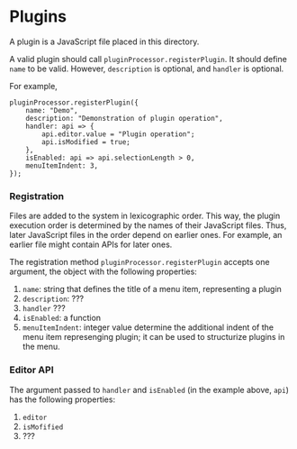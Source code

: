 # Plugins

A plugin is a JavaScript file placed in this directory.

A valid plugin should call `pluginProcessor.registerPlugin`.
It should define `name` to be valid.
However, `description` is optional, and `handler` is optional.

For example,
~~~
pluginProcessor.registerPlugin({
    name: "Demo",
    description: "Demonstration of plugin operation",
    handler: api => {
	    api.editor.value = "Plugin operation";
        api.isModified = true;
    },
    isEnabled: api => api.selectionLength > 0,
    menuItemIndent: 3,
});
~~~

### Registration

Files are added to the system in lexicographic order. This way, the plugin execution order is determined by the names of their JavaScript files. Thus, later JavaScript files in the order depend on earlier ones. For example, an earlier file might contain APIs for later ones.

The registration method `pluginProcessor.registerPlugin` accepts one argument, the object with the following properties:

1. `name`: string that defines the title of a menu item, representing a plugin
1. `description`: ???
1. `handler` ???
1. `isEnabled`: a function
1. `menuItemIndent`: integer value determine the additional indent of the menu item represenging plugin; it can be used to structurize plugins in the menu.

### Editor API

The argument passed to `handler` and `isEnabled` (in the example above, `api`) has the following properties:

1. `editor`
1. `isMofified`
1. ???
